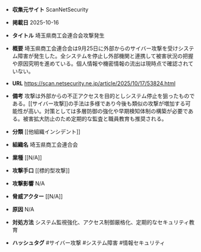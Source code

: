 - **収集元サイト**
ScanNetSecurity

- **掲載日**
2025-10-16

- **タイトル**
埼玉県商工会連合会攻撃発生

- **概要**
埼玉県商工会連合会は9月25日に外部からのサイバー攻撃を受けシステム障害が発生した。全システムを停止し外部機関と連携して被害状況の把握や原因究明を進めている。個人情報や機密情報の流出は現時点で確認されていない。

- **URL**
https://scan.netsecurity.ne.jp/article/2025/10/17/53824.html

- **備考**
攻撃は外部からの不正アクセスを目的としシステム停止を狙ったものである。[[サイバー攻撃]]の手法は多様であり今後も類似の攻撃が増加する可能性が高い。対策としては多層防御の強化や早期検知体制の構築が必要である。被害拡大防止のため定期的な監査と職員教育も推奨される。

- **分類**
[[他組織インシデント]]

- **組織名**
埼玉県商工会連合会

- **業種**
[[N/A]]

- **攻撃手口**
[[標的型攻撃]]

- **攻撃影響**
N/A

- **脅威アクター**
[[N/A]]

- **原因**
N/A

- **対処方法**
システム監視強化、アクセス制御厳格化、定期的なセキュリティ教育

- **ハッシュタグ**
#サイバー攻撃 #システム障害 #情報セキュリティ
